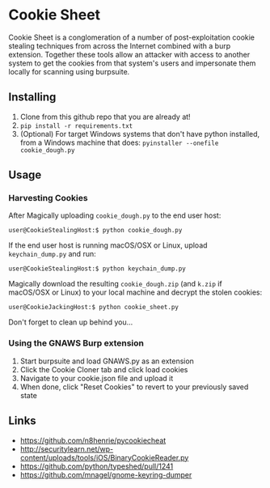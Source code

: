 # Cookie Sheet
Cookie Sheet is a conglomeration of a number of post-exploitation cookie stealing techniques from across the Internet combined with a burp extension. Together these tools allow an attacker with access to another system to get the cookies from that system's users and impersonate them locally for scanning using burpsuite.

## Installing

1. Clone from this github repo that you are already at!
2. `pip install -r requirements.txt`
3. (Optional) For target Windows systems that don't have python installed, from a Windows machine that does: `pyinstaller --onefile cookie_dough.py`


## Usage

### Harvesting Cookies

After Magically uploading `cookie_dough.py` to the end user host:

`user@CookieStealingHost:$ python cookie_dough.py`

If the end user host is running macOS/OSX or Linux, upload `keychain_dump.py` and run:
 
`user@CookieStealingHost:$ python keychain_dump.py`

 Magically download the resulting `cookie_dough.zip` (and `k.zip` if macOS/OSX or Linux) to your local machine and decrypt the stolen cookies:

`user@CookieJackingHost:$ python cookie_sheet.py`

Don't forget to clean up behind you...


### Using the GNAWS Burp extension
1. Start burpsuite and load GNAWS.py as an extension
2. Click the Cookie Cloner tab and click load cookies
3. Navigate to your cookie.json file and upload it
4. When done, click "Reset Cookies" to revert to your previously saved state

## Links

* https://github.com/n8henrie/pycookiecheat
* http://securitylearn.net/wp-content/uploads/tools/iOS/BinaryCookieReader.py
* https://github.com/python/typeshed/pull/1241
* https://github.com/mnagel/gnome-keyring-dumper
